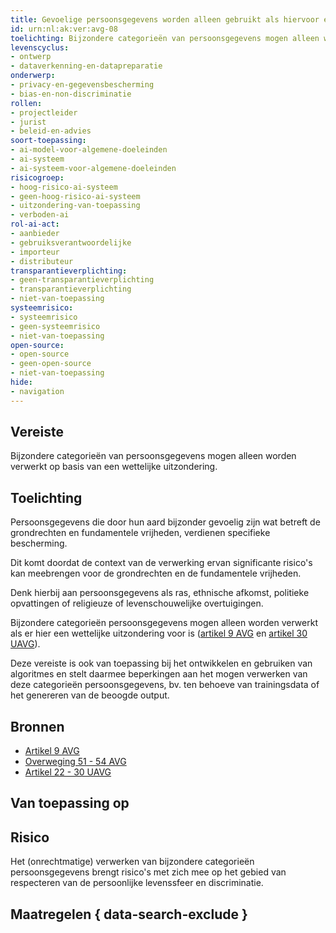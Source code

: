 ```yaml
---
title: Gevoelige persoonsgegevens worden alleen gebruikt als hiervoor een wettelijke uitzondering geldt
id: urn:nl:ak:ver:avg-08
toelichting: Bijzondere categorieën van persoonsgegevens mogen alleen worden verwerkt op basis van een wettelijke uitzondering.
levenscyclus:
- ontwerp
- dataverkenning-en-datapreparatie
onderwerp:
- privacy-en-gegevensbescherming
- bias-en-non-discriminatie
rollen:
- projectleider
- jurist
- beleid-en-advies
soort-toepassing:
- ai-model-voor-algemene-doeleinden
- ai-systeem
- ai-systeem-voor-algemene-doeleinden
risicogroep:
- hoog-risico-ai-systeem
- geen-hoog-risico-ai-systeem
- uitzondering-van-toepassing
- verboden-ai
rol-ai-act:
- aanbieder
- gebruiksverantwoordelijke
- importeur
- distributeur
transparantieverplichting:
- geen-transparantieverplichting
- transparantieverplichting
- niet-van-toepassing
systeemrisico:
- systeemrisico
- geen-systeemrisico
- niet-van-toepassing
open-source:
- open-source
- geen-open-source
- niet-van-toepassing
hide:
- navigation
---
```


<!-- tags -->
## Vereiste

Bijzondere categorieën van persoonsgegevens mogen alleen worden verwerkt op basis van een wettelijke uitzondering.

## Toelichting

Persoonsgegevens die door hun aard bijzonder gevoelig zijn wat betreft de grondrechten en fundamentele vrijheden, verdienen specifieke bescherming.

Dit komt doordat de context van de verwerking ervan significante risico's kan meebrengen voor de grondrechten en de fundamentele vrijheden.

Denk hierbij aan persoonsgegevens als ras, ethnische afkomst, politieke opvattingen of religieuze of levenschouwelijke overtuigingen.

Bijzondere categorieën persoonsgegevens mogen alleen worden verwerkt als er hier een wettelijke uitzondering voor is ([artikel
9 AVG](https://eur-lex.europa.eu/legal-content/NL/TXT/HTML/?uri=CELEX:32016R0679#d1e2043-1-1) en [artikel 30 UAVG](https://wetten.overheid.nl/jci1.3:c:BWBR0040940&hoofdstuk=3&paragraaf=3.1&artikel=30&z=2021-07-01&g=2021-07-01)).

Deze vereiste is ook van toepassing bij het ontwikkelen en gebruiken van algoritmes en stelt daarmee beperkingen aan het mogen verwerken van deze categorieën persoonsgegevens, bv. ten behoeve van trainingsdata of het genereren van de beoogde output.

## Bronnen

- [Artikel 9 AVG](https://eur-lex.europa.eu/legal-content/NL/TXT/HTML/?uri=CELEX:32016R0679#d1e2043-1-1)
- [Overweging 51 - 54 AVG](https://eur-lex.europa.eu/legal-content/NL/TXT/HTML/?uri=CELEX:32016R0679#d1e4650-1-1)
- [Artikel 22 - 30 UAVG](https://wetten.overheid.nl/jci1.3:c:BWBR0040940&hoofdstuk=3&paragraaf=3.1&z=2021-07-01&g=2021-07-01)

## Van toepassing op
<!-- tags-ai-act -->


## Risico

Het (onrechtmatige) verwerken van bijzondere categorieën persoonsgegevens brengt risico's met zich mee op het gebied van respecteren van de persoonlijke levenssfeer en discriminatie.


## Maatregelen { data-search-exclude }

<!-- list_maatregelen vereiste/avg-08-wettelijke-verwerking-van-gevoelige-gegevens no-search no-onderwerp no-rol no-levenscyclus -->
